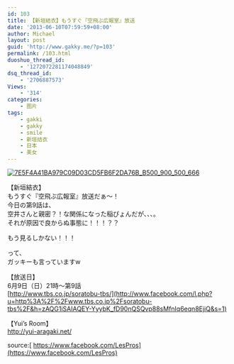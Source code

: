 ```yaml
---
id: 103
title: 【新垣結衣】もうすぐ『空飛ぶ広報室』放送
date: '2013-06-10T07:59:59+08:00'
author: Michael
layout: post
guid: 'http://www.gakky.me/?p=103'
permalink: /103.html
duoshuo_thread_id:
    - '1272072281174048849'
dsq_thread_id:
    - '2706887573'
Views:
    - '314'
categories:
    - 图片
tags:
    - gakki
    - gakky
    - smile
    - 新垣结衣
    - 日本
    - 美女
---
```


[![7E5F4A41BA979C09D03CD5FB6F2DA76B_B500_900_500_666](http://www.yui-aragaki.org/wp-content/uploads/img/7E5F4A41BA979C09D03CD5FB6F2DA76B_B500_900_500_666.jpeg)](http://www.yui-aragaki.org/wp-content/uploads/img/7E5F4A41BA979C09D03CD5FB6F2DA76B_B1280_1280_720_960.jpeg)

【新垣結衣】  
もうすぐ『空飛ぶ広報室』放送だぁ〜！  
今日の第9話は、  
空井さんと親密？！な関係になった稲ぴょんだが、、、。  
それが原因で良からぬ事態に！！！？？

もう見るしかない！！！

って、  
ガッキーも言っていますw

【放送日】  
6月9日（日）21時〜第9話  
[http://www.tbs.co.jp/soratobu-tbs/](http://www.facebook.com/l.php?u=http%3A%2F%2Fwww.tbs.co.jp%2Fsoratobu-tbs%2F&h=zAQG1iSAIAQEY-YyybK_fD90nQSQvp88sMfnIq6eqn8EjiQ&s=1)

【Yui’s Room】  
[](http://www.facebook.com/l.php?u=http%3A%2F%2Fyui-aragaki.net%2F&h=LAQG8epLhAQH3XwPG-RWjRazlhKAQ1SLLI5mQlEZUe2ZyAg&s=1)<http://yui-aragaki.net/>

source:[ https://www.facebook.com/LesPros](https://www.facebook.com/LesPros)